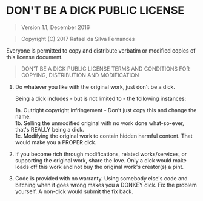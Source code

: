 # DON'T BE A DICK PUBLIC LICENSE

> Version 1.1, December 2016

> Copyright (C) 2017 Rafael da Silva Fernandes
 
 Everyone is permitted to copy and distribute verbatim or modified
 copies of this license document.

> DON'T BE A DICK PUBLIC LICENSE
> TERMS AND CONDITIONS FOR COPYING, DISTRIBUTION AND MODIFICATION

 1. Do whatever you like with the original work, just don't be a dick.

     Being a dick includes - but is not limited to - the following instances:

	 1a. Outright copyright infringement - Don't just copy this and change the name.  
	 1b. Selling the unmodified original with no work done what-so-ever, that's REALLY being a dick.  
	 1c. Modifying the original work to contain hidden harmful content. That would make you a PROPER dick.  

 2. If you become rich through modifications, related works/services, or supporting the original work,
 share the love. Only a dick would make loads off this work and not buy the original work's 
 creator(s) a pint.
 
 3. Code is provided with no warranty. Using somebody else's code and bitching when it goes wrong makes 
 you a DONKEY dick. Fix the problem yourself. A non-dick would submit the fix back.
